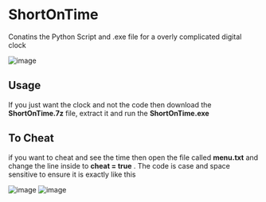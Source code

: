 # ShortOnTime
Conatins the Python Script and .exe file for a overly complicated digital clock

![image](https://user-images.githubusercontent.com/94758916/187069916-b44e5399-47aa-4d3a-911f-a10b45b61419.png)

## Usage
If you just want the clock and not the code then download the **ShortOnTime.7z** file, extract it and run the **ShortOnTime.exe**

## To Cheat
if you want to cheat and see the time then open the file called **menu.txt** and change the line inside to **cheat = true** . The code is case and space sensitive to ensure it is exactly like this

![image](https://user-images.githubusercontent.com/94758916/187071253-90fa23ad-096e-4c5b-a785-e4c3eb7bd05d.png)
![image](https://user-images.githubusercontent.com/94758916/187071274-f49abb80-d296-4b15-9e82-a1950c8507a4.png)
